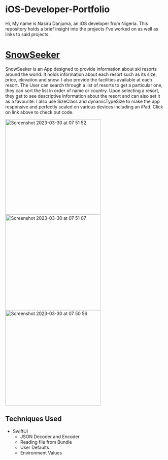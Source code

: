 # iOS-Developer-Portfolio


Hi, My name is Nasiru Danjuma, an iOS developer from Nigeria. This repository holds a brief insight into the projects I've worked on as well as links to said projects.

# [SnowSeeker](https://github.com/NasiruOjochide/SnowSneeker)

SnowSeeker is an App designed to provide information about ski resorts around the world. It holds information about each resort such as its size, price, elevation and snow. I also provide the facilities available at each resort.
The User can search through a list of resorts to get a particular one, they can sort the list in order of name or country. Upon selecting a resort, they get to see descriptive information about the resort and can also set it as a favourite. I also use SizeClass and dynamicTypeSize to make the app responsive and perfectly scaled on various devices including an iPad. Click on link above to check out code.

<span><img width="300" alt="Screenshot 2023-03-30 at 07 51 52" src="https://user-images.githubusercontent.com/129331000/228753351-53d1705c-7803-4550-ae24-d6686be62965.png">
<img width="300" alt="Screenshot 2023-03-30 at 07 51 07" src="https://user-images.githubusercontent.com/129331000/228753366-b0282726-7f55-4b57-97c1-eee95a42b9d0.png">
<img width="300" alt="Screenshot 2023-03-30 at 07 50 56" src="https://user-images.githubusercontent.com/129331000/228753372-c9213c72-7f5d-477c-b052-89a1db724d12.png"></span>

## Techniques Used
- SwiftUI
  - JSON Decoder and Encoder
  * Reading file from Bundle
  + User Defaults
  - Environment Values
